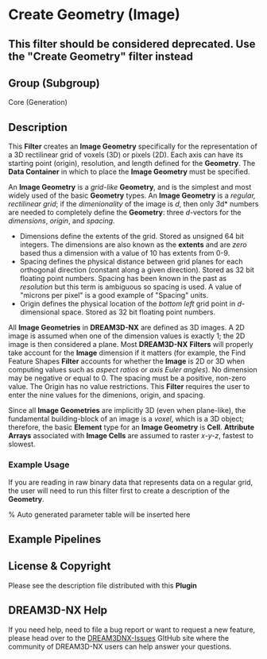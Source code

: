 # Create Geometry (Image)  

## This filter should be considered deprecated. Use the "Create Geometry" filter instead

## Group (Subgroup)

Core (Generation)

## Description

This **Filter** creates an **Image Geometry** specifically for the representation of a 3D rectilinear grid of voxels (3D) or pixels
(2D). Each axis can have its starting point (origin), resolution, and length defined for the **Geometry**. The **Data Container** in which to place the **Image Geometry** must be specified.

An **Image Geometry** is a *grid-like* **Geometry**, and is the simplest and most widely used of the basic **Geometry** types.  An **Image Geometry** is a *regular, rectilinear grid*; if the *dimenionality* of the image is *d*, then only *3*d* numbers are needed to completely define the **Geometry**: three *d*-vectors for the *dimensions*, *origin*, and *spacing*.

- Dimensions define the extents of the grid. Stored as unsigned 64 bit integers. The dimensions are also known as the **extents** and are *zero* based thus a dimension with a value of 10 has extents from 0-9.
- Spacing defines the physical distance between grid planes for each orthogonal direction (constant along a given direction). Stored as 32 bit floating point numbers. Spacing has been known in the past as *resolution* but this term is ambiguous so spacing is used. A value of "microns per pixel" is a good example of "Spacing" units.
- Origin defines the physical location of the *bottom left* grid point in *d*-dimensional space. Stored as 32 bit floating point numbers.

All **Image Geometries** in **DREAM3D-NX** are defined as 3D images.  A 2D image is assumed when one of the dimension values is exactly 1; the 2D image is then considered a plane.  Most **DREAM3D-NX** **Filters** will properly take account for the **Image** dimension if it matters (for example, the Find Feature Shapes **Filter** accounts for whether the **Image** is 2D or 3D when computing values such as *aspect ratios* or *axis Euler angles*).  No dimension may be negative or equal to 0.  The spacing must be a positive, non-zero value. The Origin has no value restrictions.  This **Filter** requires the user to enter the nine values for the dimenions, origin, and spacing.

Since all **Image Geometries** are implicitly 3D (even when plane-like), the fundamental building-block of an image is a *voxel*, which is a 3D object; therefore, the basic **Element** type for an **Image Geometry** is **Cell**.  **Attribute Arrays** associated with **Image Cells** are assumed to raster *x-y-z*, fastest to slowest.

### Example Usage

If you are reading in raw binary data that represents data on a regular grid, the user will need to run this
filter first to create a description of the **Geometry**.

% Auto generated parameter table will be inserted here

## Example Pipelines

## License & Copyright

Please see the description file distributed with this **Plugin**

## DREAM3D-NX Help

If you need help, need to file a bug report or want to request a new feature, please head over to the [DREAM3DNX-Issues](https://github.com/BlueQuartzSoftware/DREAM3DNX-Issues/discussions) GItHub site where the community of DREAM3D-NX users can help answer your questions.
